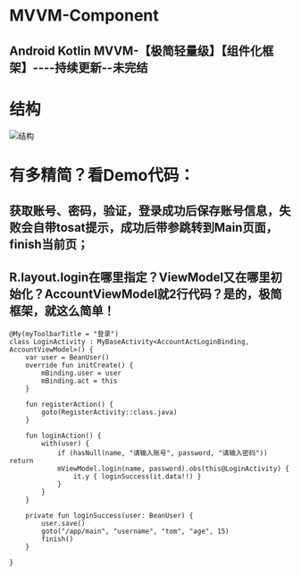 # MVVM-Component
## Android Kotlin MVVM-【极简轻量级】【组件化框架】----持续更新--未完结

# 结构
![结构](https://user-images.githubusercontent.com/4067327/125152474-577f7880-e17f-11eb-8e94-8813379e2d53.jpg)

# 有多精简？看Demo代码：
## 获取账号、密码，验证，登录成功后保存账号信息，失败会自带tosat提示，成功后带参跳转到Main页面，finish当前页；
## R.layout.login在哪里指定？ViewModel又在哪里初始化？AccountViewModel就2行代码？是的，极简框架，就这么简单！

```
@My(myToolbarTitle = "登录")
class LoginActivity : MyBaseActivity<AccountActLoginBinding, AccountViewModel>() {
    var user = BeanUser()
    override fun initCreate() {
        mBinding.user = user
        mBinding.act = this
    }

    fun registerAction() {
        goto(RegisterActivity::class.java)
    }

    fun loginAction() {
        with(user) {
            if (hasNull(name, "请输入账号", password, "请输入密码")) return
            mViewModel.login(name, password).obs(this@LoginActivity) {
                it.y { loginSuccess(it.data!!) }
            }
        }
    }

    private fun loginSuccess(user: BeanUser) {
        user.save()
        goto("/app/main", "username", "tom", "age", 15)
        finish()
    }

}
```

